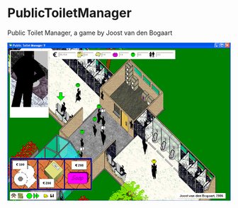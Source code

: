 # PublicToiletManager

Public Toilet Manager, a game by Joost van den Bogaart


![GamePublicToiletManager_5_0.png](GamePublicToiletManager_5_0.png)